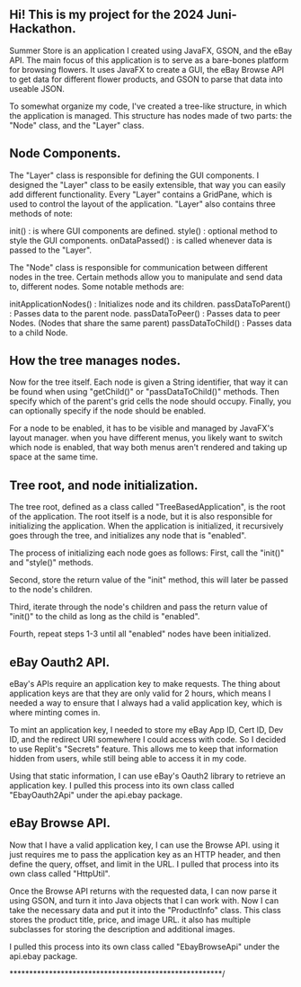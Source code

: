 ## Hi! This is my project for the 2024 Juni-Hackathon.

Summer Store is an application I created using JavaFX, GSON, and the eBay API.
The main focus of this application is to serve as a bare-bones platform for browsing flowers.
It uses JavaFX to create a GUI, the eBay Browse API to get data for different flower products,
and GSON to parse that data into useable JSON.

To somewhat organize my code, I've created a tree-like structure, in which the application 
is managed. This structure has nodes made of two parts: the "Node" class, 
and the "Layer" class.


## Node Components.

The "Layer" class is responsible for defining the GUI components. I designed the "Layer" class to 
be easily extensible, that way you can easily add different functionality. Every "Layer" 
contains a GridPane, which is used to control the layout of the application. 
"Layer" also contains three methods of note:

init()          : is where GUI components are defined.
style()         : optional method to style the GUI components.
onDataPassed()  : is called whenever data is passed to the "Layer".


The "Node" class is responsible for communication between different nodes in the tree. 
Certain methods allow you to manipulate and send data to, different nodes. 
Some notable methods are:

initApplicationNodes() : Initializes node and its children.
passDataToParent()     : Passes data to the parent node.
passDataToPeer()       : Passes data to peer Nodes. (Nodes that share the same parent)
passDataToChild()      : Passes data to a child Node.


## How the tree manages nodes.

Now for the tree itself. Each node is given a String identifier, that way it can be found 
when using "getChild()" or "passDataToChild()" methods. Then specify which of the parent's
grid cells the node should occupy. Finally, you can optionally specify if the node should be
enabled.

For a node to be enabled, it has to be visible and managed by JavaFX's layout manager.
when you have different menus, you likely want to switch which node is enabled, that way both
menus aren't rendered and taking up space at the same time.


## Tree root, and node initialization.

The tree root, defined as a class called "TreeBasedApplication", is the 
root of the application. The root itself is a node, but it is also responsible for 
initializing the application. When the application is initialized, 
it recursively goes through the tree, and initializes any node that is "enabled".


The process of initializing each node goes as follows: 
First, call the "init()" and "style()" methods.

Second, store the return value of the "init" method, this will later be passed to the node's 
children.

Third, iterate through the node's children and pass the return value of "init()" to the child
as long as the child is "enabled".

Fourth, repeat steps 1-3 until all "enabled" nodes have been initialized.


## eBay Oauth2 API.

eBay's APIs require an application key to make requests. The thing about application 
keys are that they are only valid for 2 hours, which means I needed a way to ensure that I always 
had a valid application key, which is where minting comes in.

To mint an application key, I needed to store my eBay App ID, Cert ID, Dev ID, and the 
redirect URI somewhere I could access with code. So I decided to use Replit's "Secrets" feature.
This allows me to keep that information hidden from users, while still being able to access it 
in my code.

Using that static information, I can use eBay's Oauth2 library to retrieve an application key.
I pulled this process into its own class called "EbayOauth2Api" under the api.ebay package.


## eBay Browse API.

Now that I have a valid application key, I can use the Browse API. using it just requires me to 
pass the application key as an HTTP header, and then define the query, offset, and limit in
the URL. I pulled that process into its own class called "HttpUtil".

Once the Browse API returns with the requested data, I can now parse it using GSON, and turn it 
into Java objects that I can work with. Now I can take the necessary data and put it into the 
"ProductInfo" class. This class stores the product title, price, and image URL. it also has 
multiple subclasses for storing the description and additional images.

I pulled this process into its own class called "EbayBrowseApi" under the api.ebay package.

******************************************************/
